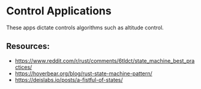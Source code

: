 # Control Applications
These apps dictate controls algorithms such as altitude control.

## Resources:
- https://www.reddit.com/r/rust/comments/6tldct/state_machine_best_practices/
- https://hoverbear.org/blog/rust-state-machine-pattern/
- https://deislabs.io/posts/a-fistful-of-states/